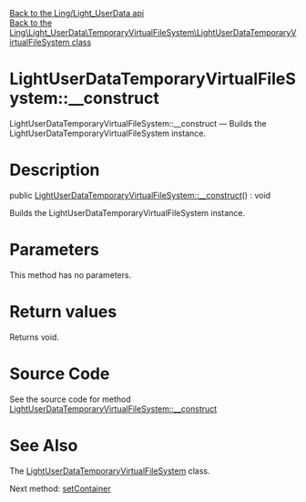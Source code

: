 [Back to the Ling/Light_UserData api](https://github.com/lingtalfi/Light_UserData/blob/master/doc/api/Ling/Light_UserData.md)<br>
[Back to the Ling\Light_UserData\TemporaryVirtualFileSystem\LightUserDataTemporaryVirtualFileSystem class](https://github.com/lingtalfi/Light_UserData/blob/master/doc/api/Ling/Light_UserData/TemporaryVirtualFileSystem/LightUserDataTemporaryVirtualFileSystem.md)


LightUserDataTemporaryVirtualFileSystem::__construct
================



LightUserDataTemporaryVirtualFileSystem::__construct — Builds the LightUserDataTemporaryVirtualFileSystem instance.




Description
================


public [LightUserDataTemporaryVirtualFileSystem::__construct](https://github.com/lingtalfi/Light_UserData/blob/master/doc/api/Ling/Light_UserData/TemporaryVirtualFileSystem/LightUserDataTemporaryVirtualFileSystem/__construct.md)() : void




Builds the LightUserDataTemporaryVirtualFileSystem instance.




Parameters
================

This method has no parameters.


Return values
================

Returns void.








Source Code
===========
See the source code for method [LightUserDataTemporaryVirtualFileSystem::__construct](https://github.com/lingtalfi/Light_UserData/blob/master/TemporaryVirtualFileSystem/LightUserDataTemporaryVirtualFileSystem.php#L46-L50)


See Also
================

The [LightUserDataTemporaryVirtualFileSystem](https://github.com/lingtalfi/Light_UserData/blob/master/doc/api/Ling/Light_UserData/TemporaryVirtualFileSystem/LightUserDataTemporaryVirtualFileSystem.md) class.

Next method: [setContainer](https://github.com/lingtalfi/Light_UserData/blob/master/doc/api/Ling/Light_UserData/TemporaryVirtualFileSystem/LightUserDataTemporaryVirtualFileSystem/setContainer.md)<br>


